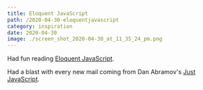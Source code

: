 ```yaml
---
title: Eloquent JavaScript
path: /2020-04-30-eloquentjavascript
category: inspiration
date: 2020-04-30
image: ./screen_shot_2020-04-30_at_11_35_24_pm.png
---
```


Had fun reading [Eloquent JavaScript](https://eloquentjavascript.net/).

Had a blast with every new mail coming from Dan Abramov's [Just JavaScript](https://justjavascript.com/).
